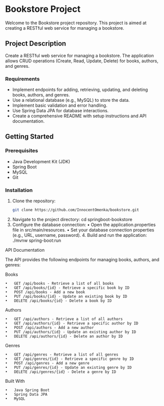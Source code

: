 # Bookstore Project

Welcome to the Bookstore project repository. This project is aimed at creating a RESTful web service for managing a bookstore.

## Project Description

Create a RESTful web service for managing a bookstore. The application allows CRUD operations (Create, Read, Update, Delete) for books, authors, and genres.

### Requirements

- Implement endpoints for adding, retrieving, updating, and deleting books, authors, and genres.
- Use a relational database (e.g., MySQL) to store the data.
- Implement basic validation and error handling.
- Use Spring Data JPA for database interactions.
- Create a comprehensive README with setup instructions and API documentation.

## Getting Started

### Prerequisites

- Java Development Kit (JDK)
- Spring Boot
- MySQL
- Git

### Installation

1. Clone the repository:
   ```bash
   git clone https://github.com/InnocentOmenka/bookstore.git
2.	Navigate to the project directory: cd springboot-bookstore
3.	Configure the database connection:
	•	Open the application.properties file in src/main/resources.
	•	Set your database connection properties (e.g., URL, username, password).
	4.	Build and run the application: ./mvnw spring-boot:run


API Documentation

The API provides the following endpoints for managing books, authors, and genres:

Books

	•	GET /api/books - Retrieve a list of all books
	•	GET /api/books/{id} - Retrieve a specific book by ID
	•	POST /api/books - Add a new book
	•	PUT /api/books/{id} - Update an existing book by ID
	•	DELETE /api/books/{id} - Delete a book by ID

Authors

	•	GET /api/authors - Retrieve a list of all authors
	•	GET /api/authors/{id} - Retrieve a specific author by ID
	•	POST /api/authors - Add a new author
	•	PUT /api/authors/{id} - Update an existing author by ID
	•	DELETE /api/authors/{id} - Delete an author by ID

Genres

	•	GET /api/genres - Retrieve a list of all genres
	•	GET /api/genres/{id} - Retrieve a specific genre by ID
	•	POST /api/genres - Add a new genre
	•	PUT /api/genres/{id} - Update an existing genre by ID
	•	DELETE /api/genres/{id} - Delete a genre by ID

Built With

	•	Java Spring Boot
	•	Spring Data JPA
	•	MySQL
